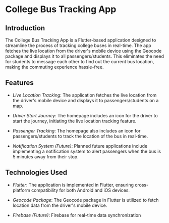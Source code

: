 # College Bus Tracking App

## Introduction

The College Bus Tracking App is a Flutter-based application designed to streamline the process of tracking college buses in real-time. The app fetches the live location from the driver's mobile device using the Geocode package and displays it to all passengers/students. This eliminates the need for students to message each other to find out the current bus location, making the commuting experience hassle-free.

## Features

- *Live Location Tracking*: The application fetches the live location from the driver's mobile device and displays it to passengers/students on a map.
  
- *Driver Start Journey*: The homepage includes an icon for the driver to start the journey, initiating the live location tracking feature.
  
- *Passenger Tracking*: The homepage also includes an icon for passengers/students to track the location of the bus in real-time.
  
- *Notification System (Future)*: Planned future applications include implementing a notification system to alert passengers when the bus is 5 minutes away from their stop.

## Technologies Used

- *Flutter*: The application is implemented in Flutter, ensuring cross-platform compatibility for both Android and iOS devices.
  
- *Geocode Package*: The Geocode package in Flutter is utilized to fetch location data from the driver's mobile device.
  
- *Firebase (Future)*: Firebase for real-time data synchronization
